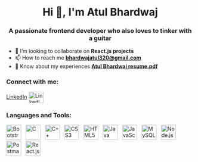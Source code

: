 <!DOCTYPE html>
<html>

<head>
</head>

<body>
  <h1 align="center">Hi&nbsp;👋,&nbsp;I'm Atul Bhardwaj</h1>
  <h3 align="center">A passionate frontend developer who also loves to tinker with a guitar</h3>

  <ul>
<!--     <li>🌱 I’m currently learning <strong>PHP, Next.js, and D3.js data visualization</strong></li> -->
    <li>👯 I’m looking to collaborate on <strong>React.js projects</strong></li>
    <li>📫 How to reach me <strong><a href="mailto:bhardwajatul320@gmail.com">bhardwajatul320@gmail.com</a></strong></li>
    <li>📄 Know about my experiences <strong><a
        href="https://github.com/atul320/Atul320/blob/master/Atul_Bhardwaj_resume%20(2).pdf" target="_blank">Atul Bhardwaj resume.pdf</a></strong>
    </li>
   
  </ul>

  <h3 align="left">Connect with me:</h3>
  <p align="left">
    <span>
      <a href="https://www.linkedin.com/in/atul-bhardwaj-40041a1aa/">LinkedIn</a>
      <img align="center"
        src="https://www.vectorlogo.zone/logos/linkedin/linkedin-icon.svg"
        alt="LinkedIn" height="30" width="40" />
    </span>
  </p>

  <h3 align="left">Languages and Tools:</h3>
  <p align="left">
    <span>
      <img src="https://cdn.jsdelivr.net/npm/devicon@2.10.1/icons/bootstrap/bootstrap-plain-wordmark.svg" alt="Bootstrap" width="40"
        height="40" />
    </span>
    &nbsp;
    <span>
      <img src="https://cdn.jsdelivr.net/npm/devicon@2.10.1/icons/c/c-original.svg" alt="C" width="40" height="40" />
    </span>
    &nbsp;
    <span>
      <img src="https://cdn.jsdelivr.net/npm/devicon@2.10.1/icons/cplusplus/cplusplus-original.svg" alt="C++" width="40"
        height="40" />
    </span>
    &nbsp;
    <span>
      <img src="https://cdn.jsdelivr.net/npm/devicon@2.10.1/icons/css3/css3-original-wordmark.svg" alt="CSS3" width="40"
        height="40" />
    </span>
    &nbsp;
    <span>
      <img src="https://cdn.jsdelivr.net/npm/devicon@2.10.1/icons/html5/html5-original-wordmark.svg" alt="HTML5" width="40"
        height="40" />
    </span>
    &nbsp;
    <span>
      <img src="https://cdn.jsdelivr.net/npm/devicon@2.10.1/icons/java/java-original.svg" alt="Java" width="40" height="40" />
    </span>
    &nbsp;
    <span>
      <img src="https://cdn.jsdelivr.net/npm/devicon@2.10.1/icons/javascript/javascript-original.svg" alt="JavaScript"
        width="40" height="40" />
    </span>
    &nbsp;
    <span>
      <img src="https://cdn.jsdelivr.net/npm/devicon@2.10.1/icons/mysql/mysql-original-wordmark.svg" alt="MySQL" width="40"
        height="40" />
    </span>
    &nbsp;
    <span>
      <img src="https://cdn.jsdelivr.net/npm/devicon@2.10.1/icons/nodejs/nodejs-original-wordmark.svg" alt="Node.js"
        width="40" height="40" />
    </span>
    &nbsp;
    <span>
      <img src="https://www.vectorlogo.zone/logos/getpostman/getpostman-icon.svg" alt="Postman" width="40" height="40" />
    </span>
    &nbsp;
    <span>
      <img src="https://cdn.jsdelivr.net/npm/devicon@2.10.1/icons/react/react-original-wordmark.svg" alt="React.js" width="40"
        height="40" />
    </span>
  </p>
</body>

</html>
